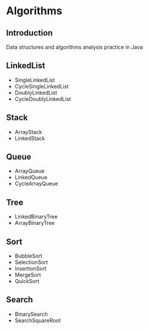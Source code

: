 # Algorithms

## Introduction
Data structures and algorithms analysis practice in Java

## LinkedList
* SingleLinkedList
* CycleSingleLinkedList
* DoublyLinkedList
* CycleDoublyLinkedList

## Stack
* ArrayStack
* LinkedStack

## Queue
* ArrayQueue
* LinkedQueue
* CycleArrayQueue

## Tree
* LinkedBinaryTree
* ArrayBinaryTree

## Sort
* BubbleSort
* SelectionSort
* InsertionSort
* MergeSort
* QuickSort

## Search
* BinarySearch
* SearchSquareRoot


